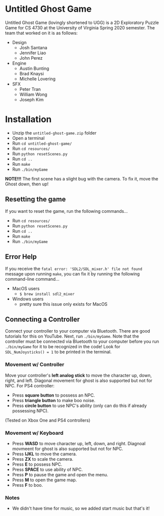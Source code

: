 # Untitled Ghost Game

Untitled Ghost Game (lovingly shortened to UGG) is a 2D Exploratory Puzzle Game for CS 4730 at the University of Virginia Spring 2020 semester. The team that worked on it is as follows:
- Design
    - Josh Santana
    - Jennifer Liao
    - John Perez
- Engine
    - Austin Bunting
    - Brad Knaysi
    - Michelle Lovering
- SFX
    - Peter Tran
    - William Wong
    - Joseph Kim

# Installation
- Unzip the `untitled-ghost-game.zip` folder
- Open a terminal
- Run `cd untitled-ghost-game/`
- Run `cd resources/`
- Run `python resetScenes.py`
- Run `cd ..`
- Run `make`
- Run `./bin/myGame`

**NOTE!!!** The first scene has a slight bug with the camera. To fix it, move the Ghost down, then up!

## Resetting the game
If you want to reset the game, run the following commands...
- Run `cd resources/`
- Run `python resetScenes.py`
- Run `cd ..`
- Run `make`
- Run `./bin/myGame`

## Error Help

If you receive the `fatal error: 'SDL2/SDL_mixer.h' file not found` message upon running `make`, you can fix it by running the following command-line command...

- MacOS users
    - `$ brew install sdl2_mixer`
- Windows users
    - pretty sure this issue only exists for MacOS

## Connecting a Controller

Connect your controller to your computer via Bluetooth. There are good tutorials for this on YouTube. Next, run `./bin/myGame`. Note that the controller must be connected via Bluetooth to your computer before you run `./bin/myGame` for it to be recognized in the code! Look for `SDL_NumJoysticks() = 1` to be printed in the terminal.

### Movement w/ Controller
Move your controller's **left analog stick** to move the character up, down, right, and left. Diagonal movement for ghost is also supported but not for NPC.
For PS4 controller:
- Press **square button** to possess an NPC.
- Press **triangle button** to make boo noise. 
- Press **circle button** to use NPC's ability (only can do this if already possessing NPC).

(Tested on Xbox One and PS4 controllers)

### Movement w/ Keyboard
- Press **WASD** to move character up, left, down, and right. Diagnoal movmeent for ghost is also supported but not for NPC. 
- Press **IJKL** to move the camera.
- Press **ZX** to scale the camera.
- Press **E** to possess NPC. 
- Press **SPACE** to use ability of NPC.
- Press **P** to pause the game and open the menu.
- Press **M** to open the game map.
- Press **F** to boo.

### Notes
- We didn't have time for music, so we added start music but that's it!
